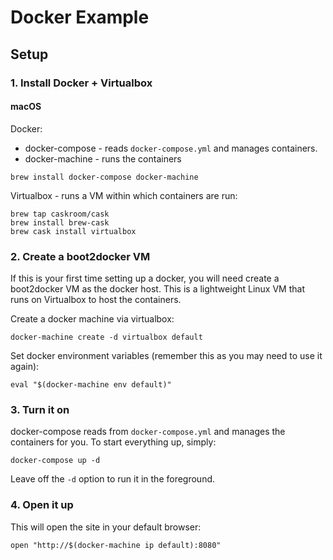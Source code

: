 # Docker Example

## Setup

### 1. Install Docker + Virtualbox

#### macOS

Docker:
* docker-compose - reads `docker-compose.yml` and manages containers.
* docker-machine - runs the containers

```
brew install docker-compose docker-machine
```

Virtualbox - runs a VM within which containers are run:
```
brew tap caskroom/cask
brew install brew-cask
brew cask install virtualbox
```

### 2. Create a boot2docker VM

If this is your first time setting up a docker, you will need create a boot2docker VM as the docker host. This is a lightweight Linux VM that runs on Virtualbox to host the containers.

Create a docker machine via virtualbox:
```
docker-machine create -d virtualbox default
```

Set docker environment variables (remember this as you may need to use it again):
```
eval "$(docker-machine env default)"
```

### 3. Turn it on

docker-compose reads from `docker-compose.yml` and manages the containers for you. To start everything up, simply:

```
docker-compose up -d
```

Leave off the `-d` option to run it in the foreground.

### 4. Open it up

This will open the site in your default browser:

```
open "http://$(docker-machine ip default):8080"
```

